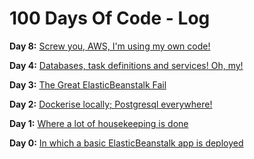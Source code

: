 # 100 Days Of Code - Log

**Day 8:** [Screw you, AWS, I'm using my own code!](https://github.com/kryptykphysh/100-days-of-code/blob/master/log_entries/8.md)

**Day 4:** [Databases, task definitions and services! Oh, my!](https://github.com/kryptykphysh/100-days-of-code/blob/master/log_entries/4.md)

**Day 3:** [The Great ElasticBeanstalk Fail](https://github.com/kryptykphysh/100-days-of-code/blob/master/log_entries/3.md)

**Day 2:** [Dockerise locally; Postgresql everywhere!](https://github.com/kryptykphysh/100-days-of-code/blob/master/log_entries/2.md)

**Day 1:** [Where a lot of housekeeping is done](https://github.com/kryptykphysh/100-days-of-code/blob/master/log_entries/1.md)

**Day 0:** [In which a basic ElasticBeanstalk app is deployed](https://github.com/kryptykphysh/100-days-of-code/blob/master/log_entries/0.md)
